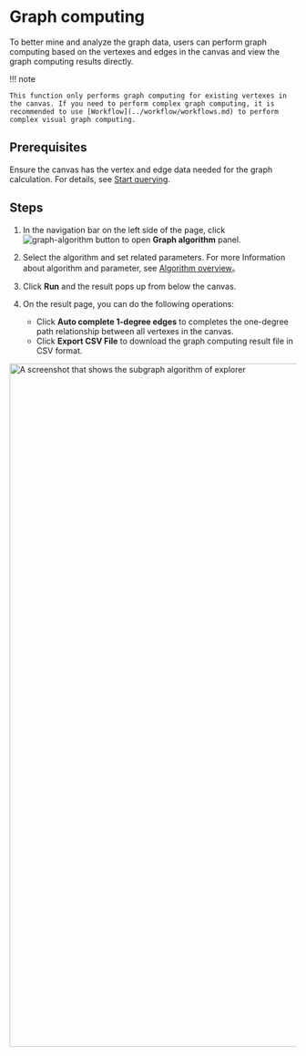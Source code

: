 # Graph computing

To better mine and analyze the graph data, users can perform graph computing based on the vertexes and edges in the canvas and view the graph computing results directly.

!!! note

    This function only performs graph computing for existing vertexes in the canvas. If you need to perform complex graph computing, it is recommended to use [Workflow](../workflow/workflows.md) to perform complex visual graph computing.

## Prerequisites

Ensure the canvas has the vertex and edge data needed for the graph calculation. For details, see [Start querying](ex-ug-query-exploration.md).

## Steps

1. In the navigation bar on the left side of the page, click ![graph-algorithm](https://docs-cdn.nebula-graph.com.cn/figures/rightclickmenu-graphCalculation.png) button to open **Graph algorithm** panel.

2. Select the algorithm and set related parameters. For more Information about algorithm and parameter, see [Algorithm overview](../../graph-computing/algorithm-description.md)。

3. Click **Run** and the result pops up from below the canvas.

4. On the result page, you can do the following operations:

   - Click **Auto complete 1-degree edges** to completes the one-degree path relationship between all vertexes in the canvas.
   - Click **Export CSV File** to download the graph computing result file in CSV format.

<img src="https://docs-cdn.nebula-graph.com.cn/figures/eo_expl_algorithm_230913_en.png" width="1200" alt="A screenshot that shows the subgraph algorithm of explorer">
